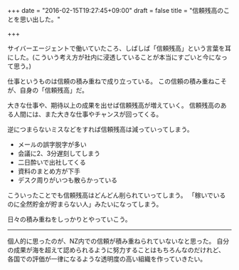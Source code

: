 +++
date = "2016-02-15T19:27:45+09:00"
draft = false
title = "信頼残高のことを思い出した。"

+++

サイバーエージェントで働いていたころ、しばしば「信頼残高」という言葉を耳にした。(こういう考え方が社内に浸透していることが本当にすごいと今になって思う。)

仕事というものは信頼の積み重ねで成り立っている。
この信頼の積み重ねこそが、自身の「信頼残高」だ。

大きな仕事や、期待以上の成果を出せば信頼残高が増えていく。
信頼残高のある人間には、また大きな仕事やチャンスが回ってくる。

逆につまらないミスなどをすれば信頼残高は減っていってしまう。

- メールの誤字脱字が多い
- 会議に2、3分遅刻してしまう
- 二日酔いで出社してくる
- 資料のまとめ方が下手
- デスク周りがいつも散らかっている

こういったことでも信頼残高はどんどん削られていってしまう。
「稼いでいるのに全然貯金が貯まらない人」みたいになってしまう。

日々の積み重ねをしっかりとやっていこう。

<hr>

個人的に思ったのが、NZ内での信頼が積み重ねられていないなと思った。
自分の成果が海を超えて認められるように努力することはもちろんなのだけれど、
各国での評価が一律になるような透明度の高い組織を作っていきたい。
